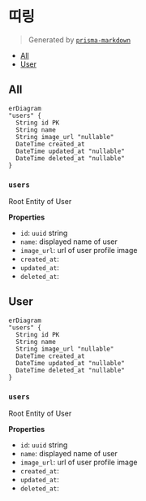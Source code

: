 # 띠링

> Generated by [`prisma-markdown`](https://github.com/samchon/prisma-markdown)

- [All](#all)
- [User](#user)

## All

```mermaid
erDiagram
"users" {
  String id PK
  String name
  String image_url "nullable"
  DateTime created_at
  DateTime updated_at "nullable"
  DateTime deleted_at "nullable"
}
```

### `users`

Root Entity of User

**Properties**

- `id`: `uuid` string
- `name`: displayed name of user
- `image_url`: url of user profile image
- `created_at`:
- `updated_at`:
- `deleted_at`:

## User

```mermaid
erDiagram
"users" {
  String id PK
  String name
  String image_url "nullable"
  DateTime created_at
  DateTime updated_at "nullable"
  DateTime deleted_at "nullable"
}
```

### `users`

Root Entity of User

**Properties**

- `id`: `uuid` string
- `name`: displayed name of user
- `image_url`: url of user profile image
- `created_at`:
- `updated_at`:
- `deleted_at`:
